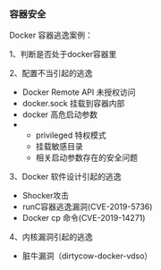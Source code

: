 ### 容器安全



Docker 容器逃逸案例：

1、判断是否处于docker容器里

2、配置不当引起的逃逸

- Docker Remote API 未授权访问
- docker.sock 挂载到容器内部
- docker 高危启动参数
- - privileged 特权模式
  - 挂载敏感目录
  - 相关启动参数存在的安全问题

3、Docker 软件设计引起的逃逸

- Shocker攻击
- runC容器逃逸漏洞(CVE-2019-5736)
- Docker cp 命令(CVE-2019-14271)

4、内核漏洞引起的逃逸

- 脏牛漏洞（dirtycow-docker-vdso）